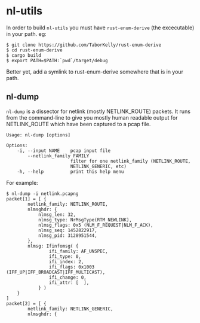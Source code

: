 # nl-utils

In order to build `nl-utils` you must have `rust-enum-derive` (the excecutable) in your path. eg:
```
$ git clone https://github.com/TaborKelly/rust-enum-derive
$ cd rust-enum-derive
$ cargo build
$ export PATH=$PATH:`pwd`/target/debug
```
Better yet, add a symlink to rust-enum-derive somewhere that is in your path.

## nl-dump
`nl-dump` is a dissector for netlink (mostly NETLINK_ROUTE) packets. It runs from the command-line to give you mostly human readable output for NETLINK_ROUTE which have been captured to a pcap file.

```
Usage: nl-dump [options]

Options:
    -i, --input NAME    pcap input file
        --netlink_family FAMILY
                        filter for one netlink_family (NETLINK_ROUTE,
                        NETLINK_GENERIC, etc)
    -h, --help          print this help menu
```

For example:
```
$ nl-dump -i netlink.pcapng
packet[1] = [ {
        netlink_family: NETLINK_ROUTE,
        nlmsghdr: {
            nlmsg_len: 32,
            nlmsg_type: NrMsgType(RTM_NEWLINK),
            nlmsg_flags: 0x5 (NLM_F_REQUEST|NLM_F_ACK),
            nlmsg_seq: 1452822917,
            nlmsg_pid: 3128951544,
        },
        nlmsg: Ifinfomsg( {
                ifi_family: AF_UNSPEC,
                ifi_type: 0,
                ifi_index: 2,
                ifi_flags: 0x1003 (IFF_UP|IFF_BROADCAST|IFF_MULTICAST),
                ifi_change: 0,
                ifi_attr: [  ],
            } )
    }
]
packet[2] = [ {
        netlink_family: NETLINK_GENERIC,
        nlmsghdr: {
```
